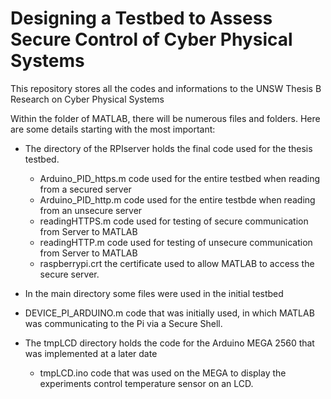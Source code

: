 # Designing a Testbed to Assess Secure Control of Cyber Physical Systems
This repository stores all the codes and informations to the UNSW Thesis B Research on Cyber Physical Systems

Within the folder of MATLAB, there will be numerous files and folders. 
Here are some details starting with the most important:

- The directory of the RPIserver holds the final code used for the thesis testbed.
  - Arduino_PID_https.m     code used for the entire testbed when reading from a secured server
  - Arduino_PID_http.m      code used for the entire testbde when reading from an unsecure server
  - readingHTTPS.m          code used for testing of secure communication from Server to MATLAB
  - readingHTTP.m           code used for testing of unsecure communication from Server to MATLAB
  - raspberrypi.crt         the certificate used to allow MATLAB to access the secure server.
  
-  In the main directory some files were used in the initial testbed
  - DEVICE_PI_ARDUINO.m     code that was initially used, in which MATLAB was communicating to the Pi via a Secure Shell.
  
- The tmpLCD directory holds the code for the Arduino MEGA 2560 that was implemented at a later date
  - tmpLCD.ino              code that was used on the MEGA to display the experiments control temperature sensor on an LCD.
  
  
  


